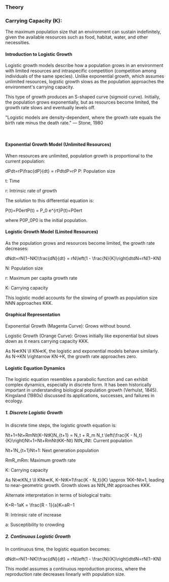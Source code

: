 ### Theory

### Carrying Capacity (K):
The maximum population size that an environment can sustain indefinitely, given the available resources such as food, habitat, water, and other necessities.

#### Introduction to Logistic Growth
Logistic growth models describe how a population grows in an environment with limited resources and intraspecific competition (competition among individuals of the same species). Unlike exponential growth, which assumes unlimited resources, logistic growth slows as the population approaches the environment's carrying capacity.

This type of growth produces an S-shaped curve (sigmoid curve). Initially, the population grows exponentially, but as resources become limited, the growth rate slows and eventually levels off.

"Logistic models are density-dependent, where the growth rate equals the birth rate minus the death rate." — Stone, 1980

&nbsp;

#### Exponential Growth Model (Unlimited Resources)
When resources are unlimited, population growth is proportional to the current population:

dPdt=rP\frac{dP}{dt} = rPdtdP=rP 
P: Population size

t: Time

r: Intrinsic rate of growth


The solution to this differential equation is:

P(t)=P0ertP(t) = P_0 e^{rt}P(t)=P0ert 

where P0P_0P0 is the initial population.

#### Logistic Growth Model (Limited Resources)
As the population grows and resources become limited, the growth rate decreases:

dNdt=rN(1−NK)\frac{dN}{dt} = rN\left(1 - \frac{N}{K}\right)dtdN=rN(1−KN) 

N: Population size

r: Maximum per capita growth rate

K: Carrying capacity

This logistic model accounts for the slowing of growth as population size NNN approaches KKK.

#### Graphical Representation

Exponential Growth (Magenta Curve): Grows without bound.

Logistic Growth (Orange Curve): Grows initially like exponential but slows down as it nears carrying capacity KKK.

As N≪KN \ll KN≪K, the logistic and exponential models behave similarly. As N→KN \rightarrow KN→K, the growth rate approaches zero.

#### Logistic Equation Dynamics

The logistic equation resembles a parabolic function and can exhibit complex dynamics, especially in discrete form. It has been historically important in understanding biological population growth (Verhulst, 1845). Kingsland (1980s) discussed its applications, successes, and failures in ecology.

##### 1. Discrete Logistic Growth

In discrete time steps, the logistic growth equation is:

Nt+1=Nt+RmNt(K−NtK)N_{t+1} = N_t + R_m N_t \left(\frac{K - N_t}{K}\right)Nt+1=Nt+RmNt(KK−Nt) 
NtN_tNt: Current population

Nt+1N_{t+1}Nt+1: Next generation population

RmR_mRm: Maximum growth rate

K: Carrying capacity

As Nt≪KN_t \ll KNt≪K, K−NtK≈1\frac{K - N_t}{K} \approx 1KK−Nt≈1, leading to near-geometric growth. Growth slows as NtN_tNt approaches KKK.

Alternate interpretation in terms of biological traits:

K=R−1aK = \frac{R - 1}{a}K=aR−1 

R: Intrinsic rate of increase

a: Susceptibility to crowding

##### 2. Continuous Logistic Growth

In continuous time, the logistic equation becomes:

dNdt=rN(1−NK)\frac{dN}{dt} = rN\left(1 - \frac{N}{K}\right)dtdN=rN(1−KN) 

This model assumes a continuous reproduction process, where the reproduction rate decreases linearly with population size.

